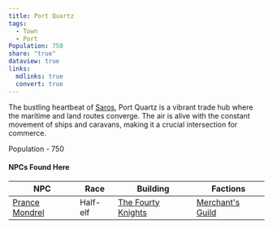 ```yaml
---
title: Port Quartz
tags:
  - Town
  - Port
Population: 750
share: "true"
dataview: true
links:
  mdlinks: true
  convert: true
---
```


The bustling heartbeat of [Saros](../../../History_&%20Lore/A_Brief_Saros_History.md), Port Quartz is a vibrant trade hub where the maritime and land routes converge. The air is alive with the constant movement of ships and caravans, making it a crucial intersection for commerce.

Population - 750

#### NPCs Found Here
| NPC                                                                                    | Race     | Building                                                                                            | Factions                                                                    |
| -------------------------------------------------------------------------------------- | -------- | --------------------------------------------------------------------------------------------------- | --------------------------------------------------------------------------- |
| [Prance Mondrel](./NPCs/Prance_Mondrel.md) | Half-elf | [The Fourty Knights](./Locations/The_Fourty_Knights.md) | [Merchant's Guild](../../../Factions_&%20Clans/Merchant's%20Guild/Merchant's_Guild.md) |
